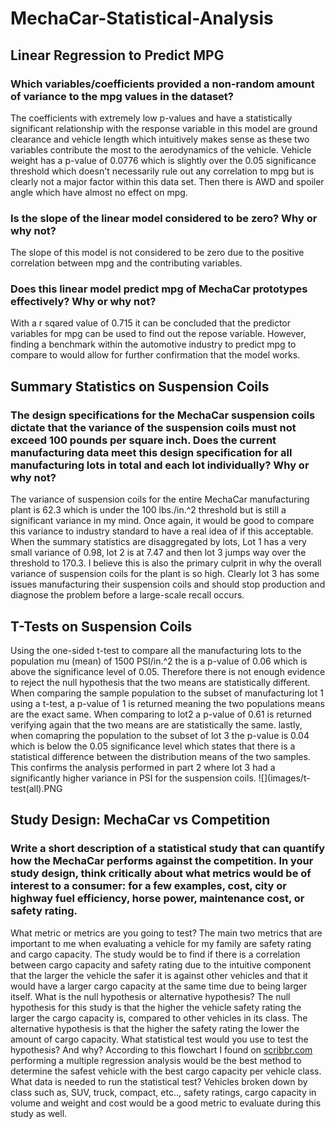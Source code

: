 # MechaCar-Statistical-Analysis
## Linear Regression to Predict MPG
### Which variables/coefficients provided a non-random amount of variance to the mpg values in the dataset?
The coefficients with extremely low p-values and have a statistically significant relationship with the response variable in this model are ground clearance and vehicle length which intuitively makes sense as these two variables contribute the most to the aerodynamics of the vehicle. Vehicle weight has a p-value of 0.0776 which is slightly over the 0.05 significance threshold which doesn't necessarily rule out any correlation to mpg but is clearly not a major factor within this data set. Then there is AWD and spoiler angle which have almost no effect on mpg. 
### Is the slope of the linear model considered to be zero? Why or why not?
The slope of this model is not considered to be zero due to the positive correlation between mpg and the contributing variables.
### Does this linear model predict mpg of MechaCar prototypes effectively? Why or why not?
With a r sqared value of 0.715 it can be concluded that the predictor variables for mpg can be used to find out the repose variable. However, finding a benchmark within the automotive industry to predict mpg to compare to would allow for further confirmation that the model works. 
## Summary Statistics on Suspension Coils
### The design specifications for the MechaCar suspension coils dictate that the variance of the suspension coils must not exceed 100 pounds per square inch. Does the current manufacturing data meet this design specification for all manufacturing lots in total and each lot individually? Why or why not?
The variance of suspension coils for the entire MechaCar manufacturing plant is 62.3 which is under the 100 lbs./in.^2 threshold but is still a significant variance in my mind. Once again, it would be good to compare this variance to industry standard to have a real idea of if this acceptable. When the summary statistics are disaggregated by lots, Lot 1 has a very small variance of 0.98, lot 2 is at 7.47 and then lot 3 jumps way over the threshold to 170.3. I believe this is also the primary culprit in why the overall variance of suspension coils for the plant is so high. Clearly lot 3 has some issues manufacturing their suspension coils and should stop production and diagnose the problem before a large-scale recall occurs.  
## T-Tests on Suspension Coils
Using the one-sided t-test to compare all the manufacturing lots to the population mu (mean) of 1500 PSI/in.^2 the is a p-value of 0.06 which is above the significance level of 0.05. Therefore there is not enough evidence to reject the null hypothesis that the two means are statistically different. When comparing the sample population to the subset of manufacturing lot 1 using a t-test, a p-value of 1 is returned meaning the two populations means are the exact same. When comparing to lot2 a p-value of 0.61 is returned verifying again that the two means are are statistically the same. lastly, when comapring the population to the subset of lot 3 the p-value is 0.04 which is below the 0.05 significance level which states that there is a statistical difference between the distribution means of the two samples. This confirms the analysis performed in part 2 where lot 3 had a significantly higher variance in PSI for the suspension coils. ![](images/t-test(all).PNG
## Study Design: MechaCar vs Competition
### Write a short description of a statistical study that can quantify how the MechaCar performs against the competition. In your study design, think critically about what metrics would be of interest to a consumer: for a few examples, cost, city or highway fuel efficiency, horse power, maintenance cost, or safety rating.
What metric or metrics are you going to test?
The main two metrics that are important to me when evaluating a vehicle for my family are safety rating and cargo capacity. The study would be to find if there is a correlation between cargo capacity and safety rating due to the intuitive component that the larger the vehicle the safer it is against other vehicles and that it would have a larger cargo capacity at the same time due to being larger itself. 
What is the null hypothesis or alternative hypothesis?
The null hypothesis for this study is that the higher the vehicle safety rating the larger the cargo capacity is, compared to other vehicles in its class. 
The alternative hypothesis is that the higher the safety rating the lower the amount of cargo capacity. 
What statistical test would you use to test the hypothesis? And why?
According to this flowchart I found on [scribbr.com](https://www.scribbr.com/statistics/statistical-tests/) performing a multiple regression analysis would be the best method to determine the safest vehicle with the best cargo capacity per vehicle class. 
What data is needed to run the statistical test?
Vehicles broken down by class such as, SUV, truck, compact, etc.., safety ratings, cargo capacity in volume and weight and cost would be a good metric to evaluate during this study as well. 

